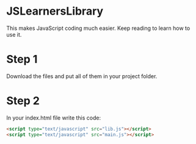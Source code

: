 # JSLearnersLibrary
This makes JavaScript coding much easier.  Keep reading to learn how to use it.

# Step 1
Download the files and put all of them in your project folder.
# Step 2
In your index.html file write this code:
```html
<script type="text/javascript" src="lib.js"></script>
<script type="text/javascript" src="main.js"></script>
```
